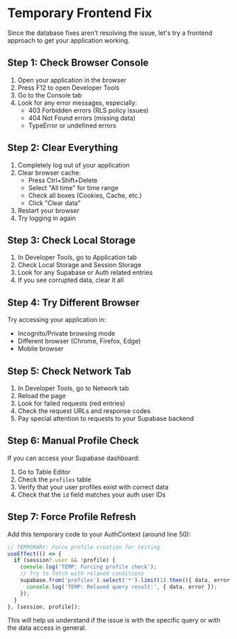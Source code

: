 # Temporary Frontend Fix

Since the database fixes aren't resolving the issue, let's try a frontend approach to get your application working.

## Step 1: Check Browser Console

1. Open your application in the browser
2. Press F12 to open Developer Tools
3. Go to the Console tab
4. Look for any error messages, especially:
   - 403 Forbidden errors (RLS policy issues)
   - 404 Not Found errors (missing data)
   - TypeError or undefined errors

## Step 2: Clear Everything

1. Completely log out of your application
2. Clear browser cache:
   - Press Ctrl+Shift+Delete
   - Select "All time" for time range
   - Check all boxes (Cookies, Cache, etc.)
   - Click "Clear data"
3. Restart your browser
4. Try logging in again

## Step 3: Check Local Storage

1. In Developer Tools, go to Application tab
2. Check Local Storage and Session Storage
3. Look for any Supabase or Auth related entries
4. If you see corrupted data, clear it all

## Step 4: Try Different Browser

Try accessing your application in:
- Incognito/Private browsing mode
- Different browser (Chrome, Firefox, Edge)
- Mobile browser

## Step 5: Check Network Tab

1. In Developer Tools, go to Network tab
2. Reload the page
3. Look for failed requests (red entries)
4. Check the request URLs and response codes
5. Pay special attention to requests to your Supabase backend

## Step 6: Manual Profile Check

If you can access your Supabase dashboard:

1. Go to Table Editor
2. Check the `profiles` table
3. Verify that your user profiles exist with correct data
4. Check that the `id` field matches your auth user IDs

## Step 7: Force Profile Refresh

Add this temporary code to your AuthContext (around line 50):

```javascript
// TEMPORARY: Force profile creation for testing
useEffect(() => {
  if (session?.user && !profile) {
    console.log('TEMP: Forcing profile check');
    // Try to fetch with relaxed conditions
    supabase.from('profiles').select('*').limit(1).then(({ data, error }) => {
      console.log('TEMP: Relaxed query result:', { data, error });
    });
  }
}, [session, profile]);
```

This will help us understand if the issue is with the specific query or with the data access in general.